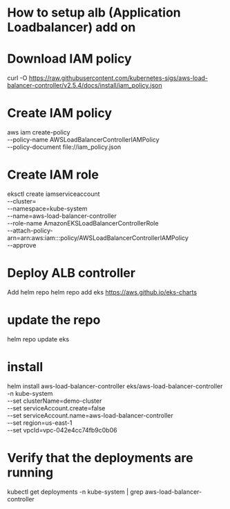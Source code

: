 # How to setup alb (Application Loadbalancer) add on
# Download IAM policy
curl -O https://raw.githubusercontent.com/kubernetes-sigs/aws-load-balancer-controller/v2.5.4/docs/install/iam_policy.json
# Create IAM policy 
aws iam create-policy \
    --policy-name AWSLoadBalancerControllerIAMPolicy \
    --policy-document file://iam_policy.json

# Create IAM role
eksctl create iamserviceaccount \
  --cluster=<your-cluster-name> \
  --namespace=kube-system \
  --name=aws-load-balancer-controller \
  --role-name AmazonEKSLoadBalancerControllerRole \
  --attach-policy-arn=arn:aws:iam::<your-aws-account-id>:policy/AWSLoadBalancerControllerIAMPolicy \
  --approve

# Deploy ALB controller
Add helm repo
helm repo add eks https://aws.github.io/eks-charts

# update the repo
helm repo update eks

# install
helm install aws-load-balancer-controller eks/aws-load-balancer-controller -n kube-system \
  --set clusterName=demo-cluster \
  --set serviceAccount.create=false \
  --set serviceAccount.name=aws-load-balancer-controller \
  --set region=us-east-1 \
  --set vpcId=vpc-042e4cc74fb9c0b06

  # Verify that the deployments are running
  kubectl get deployments -n kube-system | grep aws-load-balancer-controller


